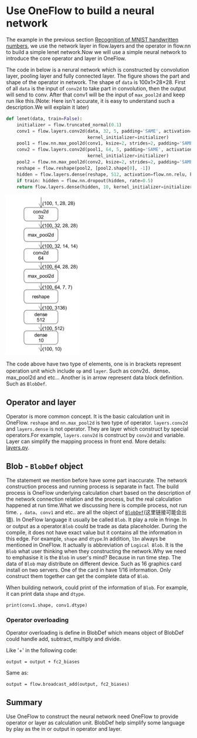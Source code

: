 # Use OneFlow to build a neural network

The example in the previous section [ Recognition of MNIST handwritten numbers](../quick_start/lenet_mnist.md), we use the network layer in flow.layers and the operator in flow.nn to build a simple lenet network.Now we will use a simple neural network to introduce the core operator and layer in OneFlow.

The code in below is a nerural network which is constructed by convolution layer, pooling layer and fully connected layer. The figure shows the part and shape of the operator in network. The shape of `data` is 100x1×28×28. First of all `data` is the input of `conv2d` to take part in convolution, then the output will send to conv. After that conv1 will be the input of `max_pool2d` and keep run like this.(Note: Here isn't accurate, it is easy to understand such a description.We will explain it later)

```python
def lenet(data, train=False):
    initializer = flow.truncated_normal(0.1)
    conv1 = flow.layers.conv2d(data, 32, 5, padding='SAME', activation=flow.nn.relu, name='conv1',
                               kernel_initializer=initializer)
    pool1 = flow.nn.max_pool2d(conv1, ksize=2, strides=2, padding='SAME', name='pool1')
    conv2 = flow.layers.conv2d(pool1, 64, 5, padding='SAME', activation=flow.nn.relu, name='conv2',
                               kernel_initializer=initializer)
    pool2 = flow.nn.max_pool2d(conv2, ksize=2, strides=2, padding='SAME', name='pool2', )
    reshape = flow.reshape(pool2, [pool2.shape[0], -1])
    hidden = flow.layers.dense(reshape, 512, activation=flow.nn.relu, kernel_initializer=initializer, name='dense1')
    if train: hidden = flow.nn.dropout(hidden, rate=0.5)
    return flow.layers.dense(hidden, 10, kernel_initializer=initializer, name='dense2')
```

![](imgs/lenet.png)

The code above have two type of elements, one is in brackets represent operation unit which include `op` and `layer`. Such as conv2d、dense、max_pool2d and etc... Another is in arrow represent data block definition. Such as `BlobDef`.

## Operator and layer
Operator is more common concept. It is the basic calculation unit in OneFlow. `reshape` and `nn.max_pool2d` is two type of operator. `layers.conv2d` and `layers.dense` is not operator. They are layer which construct by special operators.For example, `layers.conv2d` is construct by `conv2d` and variable. Layer can simplify the mapping process in front end. More details: [layers.py](https://github.com/Oneflow-Inc/oneflow/oneflow/python/ops/layers.py).

## Blob - `BlobDef` object
The statement we mention before have some part inaccurate. The network construction process and running process is separate in fact. The build process is OneFlow underlying calculation chart based on the description of the network connection relation and the process, but the real calculation happened at run time.What we discussing here is compile process, not run time. ，`data`、`conv1` and etc.. are all the object of [`BlobDef`](https://github.com/Oneflow-Inc/oneflow-documentation/docs/extended_topics/consistent_mirrored.md)(这里链接可能会出错). In OneFlow language it usually be called `Blob`. It play a role in fringe. In or output as a operator.`Blob` could be trade as data placeholder. During the compile, it does not have exact value but it contains all the information in this edge. For example, `shape` and `dtype`.In addition, `lbn` always be mentioned in OneFlow. It actually is abbreviation of `Logical Blob`. It is the `Blob` what user thinking when they constructing the network.Why we need to emphasise it is the `Blob` in user's mind? Because in run time step. The data of  `Blob` may distribute on different device. Such as 16 graphics card install on two servers. One of the card in have 1/16 information. Only construct them together can get the complete data of `Blob`.

When building network, could print of the information of `Blob`. For example, it can print data `shape` and `dtype`.
```
print(conv1.shape, conv1.dtype)
```

### Operator overloading
Operator overloading is define in BlobDef which means object of BlobDef could handle add, subtract, multiply and divide.

Like '+' in the following code:

```
output = output + fc2_biases
```
Same as:
```
output = flow.broadcast_add(output, fc2_biases)
```

## Summary
Use OneFlow to construct the neural network need OneFlow to provide operator or layer as calculation unit. BlobDef help simplify some language by play as the in or output in operator and layer.
